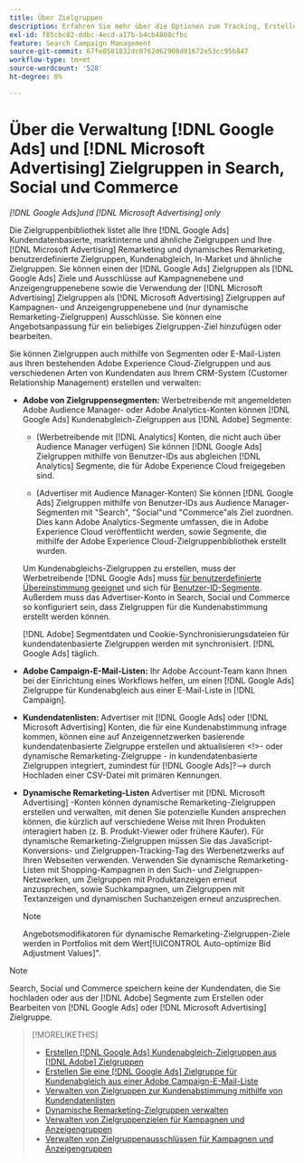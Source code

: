 ```yaml
---
title: Über Zielgruppen
description: Erfahren Sie mehr über die Optionen zum Tracking, Erstellen und Verwalten [!DNL Google Ads] und [!DNL Microsoft Advertising] Zielgruppen.
exl-id: f85cbc82-ddbc-4ecd-a17b-b4cb4808cfbc
feature: Search Campaign Management
source-git-commit: 67fe8581832dc0762d62908d01672e53cc95b847
workflow-type: tm+mt
source-wordcount: '528'
ht-degree: 0%

---
```


# Über die Verwaltung [!DNL Google Ads] und [!DNL Microsoft Advertising] Zielgruppen in Search, Social und Commerce

*[!DNL Google Ads]und [!DNL Microsoft Advertising] only*

Die Zielgruppenbibliothek listet alle Ihre [!DNL Google Ads] Kundendatenbasierte, marktinterne und ähnliche Zielgruppen und Ihre [!DNL Microsoft Advertising] Remarketing und dynamisches Remarketing, benutzerdefinierte Zielgruppen, Kundenabgleich, In-Market und ähnliche Zielgruppen. Sie können einen der [!DNL Google Ads] Zielgruppen als [!DNL Google Ads] Ziele und Ausschlüsse auf Kampagnenebene und Anzeigengruppenebene sowie die Verwendung der [!DNL Microsoft Advertising] Zielgruppen als [!DNL Microsoft Advertising] Zielgruppen auf Kampagnen- und Anzeigengruppenebene und (nur dynamische Remarketing-Zielgruppen) Ausschlüsse. Sie können eine Angebotsanpassung für ein beliebiges Zielgruppen-Ziel hinzufügen oder bearbeiten.

Sie können Zielgruppen auch mithilfe von Segmenten oder E-Mail-Listen aus Ihren bestehenden Adobe Experience Cloud-Zielgruppen und aus verschiedenen Arten von Kundendaten aus Ihrem CRM-System (Customer Relationship Management) erstellen und verwalten:

* **Adobe von Zielgruppensegmenten:** Werbetreibende mit angemeldeten Adobe Audience Manager- oder Adobe Analytics-Konten können [!DNL Google Ads] Kundenabgleich-Zielgruppen aus [!DNL Adobe] Segmente:

   * (Werbetreibende mit [!DNL Analytics] Konten, die nicht auch über Audience Manager verfügen) Sie können [!DNL Google Ads] Zielgruppen mithilfe von Benutzer-IDs aus abgleichen [!DNL Analytics] Segmente, die für Adobe Experience Cloud freigegeben sind.

   * (Advertiser mit Audience Manager-Konten) Sie können [!DNL Google Ads] Zielgruppen mithilfe von Benutzer-IDs aus Audience Manager-Segmenten mit &quot;Search&quot;, &quot;Social&quot;und &quot;Commerce&quot;als Ziel zuordnen. Dies kann Adobe Analytics-Segmente umfassen, die in Adobe Experience Cloud veröffentlicht werden, sowie Segmente, die mithilfe der Adobe Experience Cloud-Zielgruppenbibliothek erstellt wurden.

  Um Kundenabgleichs-Zielgruppen zu erstellen, muss der Werbetreibende [!DNL Google Ads] muss [für benutzerdefinierte Übereinstimmung geeignet](https://support.google.com/adspolicy/answer/6299717) und sich für [Benutzer-ID-Segmente](https://support.google.com/google-ads/answer/9199250). Außerdem muss das Advertiser-Konto in Search, Social und Commerce so konfiguriert sein, dass Zielgruppen für die Kundenabstimmung erstellt werden können.

  [!DNL Adobe] Segmentdaten und Cookie-Synchronisierungsdateien für kundendatenbasierte Zielgruppen werden mit synchronisiert. [!DNL Google Ads] täglich.

* **Adobe Campaign-E-Mail-Listen:** Ihr Adobe Account-Team kann Ihnen bei der Einrichtung eines Workflows helfen, um einen [!DNL Google Ads] Zielgruppe für Kundenabgleich aus einer E-Mail-Liste in [!DNL Campaign].

* **Kundendatenlisten:** Advertiser mit [!DNL Google Ads] oder [!DNL Microsoft Advertising] Konten, die für eine Kundenabstimmung infrage kommen, können eine auf Anzeigennetzwerken basierende kundendatenbasierte Zielgruppe erstellen und aktualisieren &lt;!>- oder dynamische Remarketing-Zielgruppe - in kundendatenbasierte Zielgruppen integriert, zumindest für [!DNL Google Ads]?—> durch Hochladen einer CSV-Datei mit primären Kennungen.

* **Dynamische Remarketing-Listen** Advertiser mit [!DNL Microsoft Advertising] -Konten können dynamische Remarketing-Zielgruppen erstellen und verwalten, mit denen Sie potenzielle Kunden ansprechen können, die kürzlich auf verschiedene Weise mit Ihren Produkten interagiert haben (z. B. Produkt-Viewer oder frühere Käufer). Für dynamische Remarketing-Zielgruppen müssen Sie das JavaScript-Konversions- und Zielgruppen-Tracking-Tag des Werbenetzwerks auf Ihren Webseiten verwenden. Verwenden Sie dynamische Remarketing-Listen mit Shopping-Kampagnen in den Such- und Zielgruppen-Netzwerken, um Zielgruppen mit Produktanzeigen erneut anzusprechen, sowie Suchkampagnen, um Zielgruppen mit Textanzeigen und dynamischen Suchanzeigen erneut anzusprechen. <!--[For [!DNL Google Ads], these are technically included in a customer data-based audience, so word this all carefully when we add support for them.]-->

  >[!NOTE]
  >
  >Angebotsmodifikatoren für dynamische Remarketing-Zielgruppen-Ziele werden in Portfolios mit dem Wert[!UICONTROL Auto-optimize Bid Adjustment Values]&quot;.

>[!NOTE]
>
>Search, Social und Commerce speichern keine der Kundendaten, die Sie hochladen oder aus der [!DNL Adobe] Segmente zum Erstellen oder Bearbeiten von [!DNL Google Ads] oder [!DNL Microsoft Advertising] Zielgruppe.

>[!MORELIKETHIS]
>
>* [Erstellen [!DNL Google Ads] Kundenabgleich-Zielgruppen aus [!DNL Adobe] Zielgruppen](google-audience-from-adobe-audience.md)
>* [Erstellen Sie eine [!DNL Google Ads] Zielgruppe für Kundenabgleich aus einer Adobe Campaign-E-Mail-Liste](google-audience-from-campaign-email-list.md)
>* [Verwalten von Zielgruppen zur Kundenabstimmung mithilfe von Kundendatenlisten](audience-from-customer-data-list.md)
>* [Dynamische Remarketing-Zielgruppen verwalten](audience-dynamic-remarketing-manage.md)
>* [Verwalten von Zielgruppenzielen für Kampagnen und Anzeigengruppen](audience-targets-manage.md)
>* [Verwalten von Zielgruppenausschlüssen für Kampagnen und Anzeigengruppen](audience-exclusions-manage.md)
